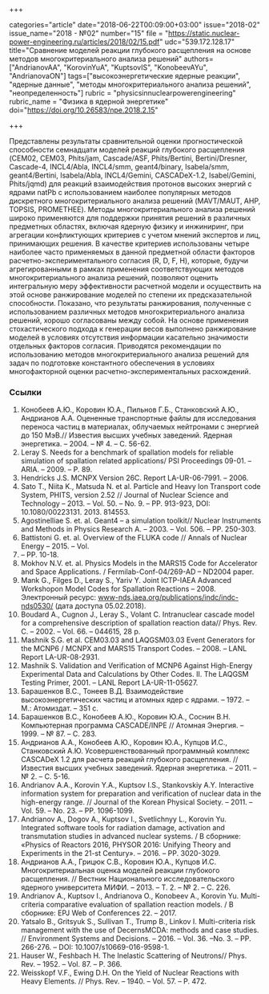+++

categories="article"
date="2018-06-22T00:09:00+03:00"
issue="2018-02"
issue_name="2018 - №02"
number="15"
file = "https://static.nuclear-power-engineering.ru/articles/2018/02/15.pdf"
udc="539.172.128.17"
title="Сравнение моделей реакции глубокого расщепления на основе методов многокритериального анализа решений"
authors=["AndrianovAA", "KorovinYuA", "KuptsovIS", "KonobeevAYu", "AndrianovaON"]
tags=["высокоэнергетические ядерные реакции", "ядерные данные", "методы многокритериального анализа решений", "неопределенность"]
rubric = "physicsinnuclearpowerengineering"
rubric_name = "Физика в ядерной энергетике"
doi="https://doi.org/10.26583/npe.2018.2.15"

+++

Представлены результаты сравнительной оценки прогностической способности семнадцати моделей реакций глубокого расщепления (CEM02, CEM03, Phits/jam, Cascade/ASF, Phits/Bertini, Bertini/Dresner, Cascade-4, INCL4/Abla, INCL4/smm, geant4/binary, Isabela/smm, geant4/Bertini, Isabela/Abla, INCL4/Gemini, CASCADeX-1.2, Isabel/Gemini, Phits/jqmd) для реакций взаимодействия протонов высоких энергий с ядрами natPb с использованием наиболее популярных методов дискретного многокритериального анализа решений (MAVT/MAUT, AHP, TOPSIS, PROMETHEE). Методы многокритериального анализа решений широко применяются для поддержки принятия решений в различных предметных областях, включая ядерную физику и инжиниринг, при агрегации конфликтующих критериев с учетом мнений экспертов и лиц, принимающих решения. В качестве критериев использованы четыре наиболее часто применяемых в данной предметной области факторов расчетно-экспериментального согласия (R, D, F, H), которые, будучи агрегированными в рамках применения соответствующих методов многокритериального анализа решений, позволяют оценить интегральную меру эффективности расчетной модели и осуществить на этой основе ранжирование моделей по степени их предсказательной способности. Показано, что результаты ранжирования, полученные с использованием различных методов многокритериального анализа решений, хорошо согласованы между собой. На основе применения стохастического подхода к генерации весов выполнено ранжирование моделей в условиях отсутствия информации касательно значимости отдельных факторов согласия. Приводятся рекомендации по использованию методов многокритериального анализа решений для задач по подготовке константного обеспечения в условиях многофакторной оценки расчетно-экспериментальных расхождений.

### Ссылки

1. Конобеев А.Ю., Коровин Ю.А., Пильнов Г.Б., Станковский А.Ю., Андрианов А.А. Оцененные транспортные файлы для исследования переноса частиц в материалах, облучаемых нейтронами с энергией до 150 МэВ.// Известия высших учебных заведений. Ядерная энергетика. – 2004. – № 4. – С. 56-62.
2. Leray S. Needs for a benchmark of spallation models for reliable simulation of spallation related applications/ PSI Proceedings 09-01. – ARIA. – 2009. – P. 89.
3. Hendricks J.S. MCNPX Version 26C. Report LA-UR-06-7991. – 2006.
4. Sato T., Niita K., Matsuda N. et al. Particle and Heavy Ion Transport code System, PHITS, version 2.52 // Journal of Nuclear Science and Technology – 2013. – Vol. 50. – No. 9. – PP. 913-923, DOI: 10.1080/00223131. 2013. 814553.
5. Agostinelliae S. et. al. Geant4 – a simulation toolkit// Nuclear Instruments and Methods in Physics Research A. – 2003. – Vol. 506. – PP. 250-303.
6. Battistoni G. et. al. Overview of the FLUKA code // Annals of Nuclear Energy – 2015. – Vol.
82. – PP. 10-18.
7. Mokhov N.V. et. al. Physics Models in the MARS15 Code for Accelerator and Space Applications. / Fermilab-Conf-04/269-AD – ND2004 paper.
8. Mank G., Filges D., Leray S., Yariv Y. Joint ICTP-IAEA Advanced Workshopon Model Codes for Spallation Reactions – 2008. Электронный ресурс: www-nds.iaea.org/publications/indc/indc-nds0530/ (дата доступа 05.02.2018).
9. Boudard A., Cugnon J., Leray S., Volant C. Intranuclear cascade model for a comprehensive description of spallation reaction data// Phys. Rev. C. – 2002. – Vol. 66. – 044615, 28 p.
10. Mashnik S.G. et al. CEM03.03 and LAQGSM03.03 Event Generators for the MCNP6 / MCNPX and MARS15 Transport Codes. – 2008. – LANL Report LA-UR-08-2931.
11. Mashnik S. Validation and Verification of MCNP6 Against High-Energy Experimental Data and Calculations by Other Codes. II. The LAQGSM Testing Primer, 2001. – LANL Report LA-UR-11-05627.
12. Барашенков В.С., Тонеев В.Д. Взаимодействие высокоэнергетических частиц и атомных ядер с ядрами. – 1972. – М.: Атомиздат. – 351 с.
13. Барашенков В.С., Конобеев А.Ю., Коровин Ю.А., Соснин В.Н. Компьютерная программа CASCADE/INPE // Атомная Энергия. – 1999. – № 87. – C. 283.
14. Андрианов А.А., Конобеев А.Ю., Коровин Ю.А., Купцов И.С., Станковский А.Ю. Усовершенствованный программный комплекс CASCADeX 1.2 для расчета реакций глубокого расщепления. // Известия высших учебных заведений. Ядерная энергетика. – 2011. – № 2. – С. 5-16.
15. Andrianov A.A., Korovin Y.A., Kuptsov I.S., Stankovskiy A.Y. Interactive information system for preparation and verification of nuclear data in the high-energy range. // Journal of the Korean Physical Society. – 2011. – Vol. 59. – No. 23. – PP. 1096-1099.
16. Andrianov A., Dogov A., Kuptsov I., Svetlichnyy L., Korovin Yu. Integrated software tools for radiation damage, activation and transmutation studies in advanced nuclear systems. / В сборнике: «Physics of Reactors 2016, PHYSOR 2016: Unifying Theory and Experiments in the 21-st Century». – 2016. – PP. 3020-3029.
17. Андрианов А.А., Грицюк С.В., Коровин Ю.А., Купцов И.С. Многокритериальная оценка моделей реакции глубокого расщепления. // Вестник Национального исследовательского ядерного университета МИФИ. – 2013. – Т. 2. – № 2. – С. 226.
18. Andrianov A., Kuptsov I., Andrianova O., Konobeev A., Korovin Yu. Multi-criteria comparative evaluation of spallation reaction models. / В сборнике: EPJ Web of Conferences 22. – 2017.
19. Yatsalo B., Gritsyuk S., Sullivan T., Trump B., Linkov I. Multi-criteria risk management with the use of DecernsMCDA: methods and case studies. // Environment Systems and Decisions. – 2016. – Vol. 36. –No. 3. – PP. 266-276. – DOI: 10.1007/s10669-016-9598-1.
20. Hauser W., Feshbach H. The Inelastic Scattering of Neutrons// Phys. Rev. – 1952. – Vol. 87. – P. 366.
21. Weisskopf V.F., Ewing D.H. On the Yield of Nuclear Reactions with Heavy Elements. // Phys. Rev. – 1940. – Vol. 57. – P. 472.